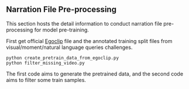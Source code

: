 ## Narration File Pre-processing


This section hosts the detail information to conduct narration file pre-processing for model pre-training.


First get official [Egoclip](https://drive.google.com/file/d/1-aaDu_Gi-Y2sQI_2rsI2D1zvQBJnHpXl/view?usp=sharing) file
and the annotated training split files from visual/moment/natural language queries challenges.
```
python create_pretrain_data_from_egoclip.py
python filter_missing_video.py
```

The first code aims to generate the pretrained data, and the second code aims to filter some train samples. 

